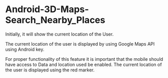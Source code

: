 # Android-3D-Maps-Search_Nearby_Places

Initially, it will show the current location of the User. 

The current location of the user is displayed by using Google Maps API using Android key. 

For proper functionality of this feature it is important that the mobile should have access to Data and location used be enabled. The current location of the user is displayed using the red marker.
